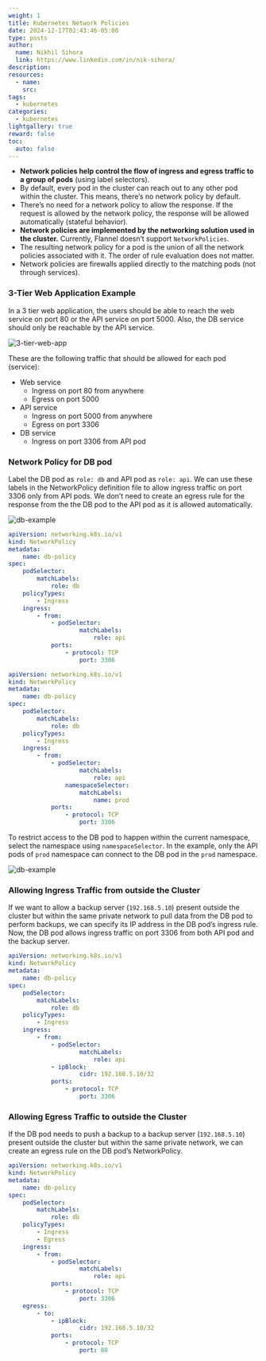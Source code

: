 ```yaml
---
weight: 1
title: Kubernetes Network Policies
date: 2024-12-17T02:43:46-05:00
type: posts
author:
  name: Nikhil Sihora
  link: https://www.linkedin.com/in/nik-sihora/
description:
resources:
  - name: 
    src: 
tags:
  - kubernetes
categories:
  - kubernetes
lightgallery: true
reward: false
toc:
  auto: false
---
```

- **Network policies help control the flow of ingress and egress traffic to a group of pods** (using label selectors).
- By default, every pod in the cluster can reach out to any other pod within the cluster. This means, there’s no network policy by default.
- There’s no need for a network policy to allow the response. If the request is allowed by the network policy, the response will be allowed automatically (stateful behavior).
- **Network policies are implemented by the networking solution used in the cluster.** Currently, Flannel doesn’t support `NetworkPolicies`.
- The resulting network policy for a pod is the union of all the network policies associated with it. The order of rule evaluation does not matter.
- Network policies are firewalls applied directly to the matching pods (not through services).

### 3-Tier Web Application Example

In a 3 tier web application, the users should be able to reach the web service on port 80 or the API service on port 5000. Also, the DB service should only be reachable by the API service. 

![3-tier-web-app](3-tier-example.png)

These are the following traffic that should be allowed for each pod (service):

- Web service
    - Ingress on port 80 from anywhere
    - Egress on port 5000
- API service
    - Ingress on port 5000 from anywhere
    - Egress on port 3306
- DB service
    - Ingress on port 3306 from API pod

### Network Policy for DB pod

Label the DB pod as `role: db` and API pod as `role: api`. We can use these labels in the NetworkPolicy definition file to allow ingress traffic on port 3306 only from API pods. We don’t need to create an egress rule for the response from the the DB pod to the API pod as it is allowed automatically.

![db-example](db-example.png)

```yaml
apiVersion: networking.k8s.io/v1
kind: NetworkPolicy
metadata:
	name: db-policy
spec:
	podSelector:
		matchLabels:
			role: db
	policyTypes:
		- Ingress
	ingress:
		- from:
			- podSelector:
					matchLabels:
						role: api
			ports:
				- protocol: TCP
					port: 3306
```

```yaml
apiVersion: networking.k8s.io/v1
kind: NetworkPolicy
metadata:
	name: db-policy
spec:
	podSelector:
		matchLabels:
			role: db
	policyTypes:
		- Ingress
	ingress:
		- from:
			- podSelector:
					matchLabels:
						role: api
				namespaceSelector:
					matchLabels:
						name: prod
			ports:
				- protocol: TCP
					port: 3306
```

To restrict access to the DB pod to happen within the current namespace, select the namespace using `namespaceSelector`. In the example, only the API pods of `prod` namespace can connect to the DB pod in the `prod` namespace.

![db-example](db-example-1.png)

### Allowing Ingress Traffic from outside the Cluster

If we want to allow a backup server (`192.168.5.10`) present outside the cluster but within the same private network to pull data from the DB pod to perform backups, we can specify its IP address in the DB pod’s ingress rule. Now, the DB pod allows ingress traffic on port 3306 from both API pod and the backup server.

```yaml
apiVersion: networking.k8s.io/v1
kind: NetworkPolicy
metadata:
	name: db-policy
spec:
	podSelector:
		matchLabels:
			role: db
	policyTypes:
		- Ingress
	ingress:
		- from:
			- podSelector:
					matchLabels:
						role: api
			- ipBlock:
					cidr: 192.168.5.10/32
			ports:
				- protocol: TCP
					port: 3306
```

### Allowing Egress Traffic to outside the Cluster

If the DB pod needs to push a backup to a backup server (`192.168.5.10`) present outside the cluster but within the same private network, we can create an egress rule on the DB pod’s NetworkPolicy.

```yaml
apiVersion: networking.k8s.io/v1
kind: NetworkPolicy
metadata:
	name: db-policy
spec:
	podSelector:
		matchLabels:
			role: db
	policyTypes:
		- Ingress
		- Egress
	ingress:
		- from:
			- podSelector:
					matchLabels:
						role: api
			ports:
				- protocol: TCP
					port: 3306
	egress:
		- to:
			- ipBlock:
					cidr: 192.168.5.10/32
			ports:
				- protocol: TCP
					port: 80
```